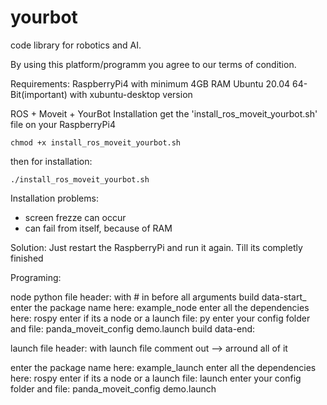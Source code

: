 # yourbot
code library for robotics and AI.

By using this platform/programm you agree to our terms of condition.

Requirements:
RaspberryPi4 with minimum 4GB RAM
Ubuntu 20.04 64-Bit(important) with xubuntu-desktop version


 ROS + Moveit + YourBot Installation
 get the 'install_ros_moveit_yourbot.sh' file on your RaspberryPi4 


```
chmod +x install_ros_moveit_yourbot.sh
```

then for installation:
```
./install_ros_moveit_yourbot.sh
```

Installation problems:
- screen frezze can occur
- can fail from itself, because of RAM

Solution: Just restart the RaspberryPi and run it again. Till its completly finished

Programing:

node python file header: with # in before all arguments
build data-start_
enter the package name here: example_node
enter all the dependencies here: rospy 
enter if its a node or a launch file: py
enter your config folder and file: panda_moveit_config demo.launch
build data-end:

launch file header: with launch file comment out --> arround all of it

enter the package name here: example_launch
enter all the dependencies here: rospy 
enter if its a node or a launch file: launch
enter your config folder and file: panda_moveit_config demo.launch

